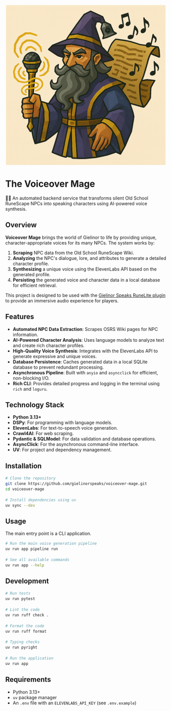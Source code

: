 <p align="center">
    <img src="./docs/logo.png" width="500px" />
</p>

# The Voiceover Mage

🧙‍♂️ An automated backend service that transforms silent Old School RuneScape NPCs into speaking characters using AI-powered voice synthesis.

## Overview

**Voiceover Mage** brings the world of Gielinor to life by providing unique, character-appropriate voices for its many NPCs. The system works by:

1.  **Scraping** NPC data from the Old School RuneScape Wiki.
2.  **Analyzing** the NPC's dialogue, lore, and attributes to generate a detailed character profile.
3.  **Synthesizing** a unique voice using the ElevenLabs API based on the generated profile.
4.  **Persisting** the generated voice and character data in a local database for efficient retrieval.

This project is designed to be used with the [Gielinor Speaks RuneLite plugin](https://github.com/gielinorspeaks) to provide an immersive audio experience for players.

## Features

-   **Automated NPC Data Extraction**: Scrapes OSRS Wiki pages for NPC information.
-   **AI-Powered Character Analysis**: Uses language models to analyze text and create rich character profiles.
-   **High-Quality Voice Synthesis**: Integrates with the ElevenLabs API to generate expressive and unique voices.
-   **Database Persistence**: Caches generated data in a local SQLite database to prevent redundant processing.
-   **Asynchronous Pipeline**: Built with `anyio` and `asyncclick` for efficient, non-blocking I/O.
-   **Rich CLI**: Provides detailed progress and logging in the terminal using `rich` and `loguru`.

## Technology Stack

-   **Python 3.13+**
-   **DSPy**: For programming with language models.
-   **ElevenLabs**: For text-to-speech voice generation.
-   **Crawl4AI**: For web scraping.
-   **Pydantic & SQLModel**: For data validation and database operations.
-   **AsyncClick**: For the asynchronous command-line interface.
-   **UV**: For project and dependency management.

## Installation

```bash
# Clone the repository
git clone https://github.com/gielinorspeaks/voiceover-mage.git
cd voiceover-mage

# Install dependencies using uv
uv sync --dev
```

## Usage

The main entry point is a CLI application.

```bash
# Run the main voice generation pipeline
uv run app pipeline run

# See all available commands
uv run app --help
```

## Development

```bash
# Run tests
uv run pytest

# Lint the code
uv run ruff check .

# Format the code
uv run ruff format

# Typing checks
uv run pyright

# Run the application
uv run app
```

## Requirements

-   Python 3.13+
-   `uv` package manager
-   An `.env` file with an `ELEVENLABS_API_KEY` (see `.env.example`)